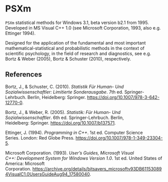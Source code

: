 # PSXm

`PSXm` statistical methods for Windows 3.1, beta version b2.1 from 1995. Developed in MS Visual C++ 1.0 (see Microsoft Corporation, 1993, also e.g. Ettinger 1994).

Designed for the application of the fundamental and most important mathematical-statistical and probabilistic methods in the context of scientific psychology, in the field of research and diagnostics, see e.g. Bortz & Weber (2005), Bortz & Schuster (2010), respectively.

## References

Bortz, J., & Schuster, C. (2010). *Statistik Für Human- Und Sozialwissenschaftler: Limitierte Sonderausgabe*. 7th ed. Springer-Lehrbuch. Berlin, Heidelberg: Springer. https://doi.org/10.1007/978-3-642-12770-0.

Bortz, J., & Weber, R. (2005). *Statistik: Für Human- Und Sozialwissenschaftler*. 6th ed. Springer-Lehrbuch. Berlin, Heidelberg: Springer. https://doi.org/10.1007/b137571.

Ettinger, J. (1994). *Programming in C++*. 1st ed. Computer Science Series. London: Red Globe Press. https://doi.org/10.1007/978-1-349-23304-5.

Microsoft Corporation. (1993). *User’s Guides, Microsoft Visual C++: Development System for Windows Version 1.0*. 1st ed. United States of America: Microsoft Corporation. https://archive.org/details/bitsavers_microsoftv93DB611530894VisualC1.0UsersGuideAug94_17580040.
